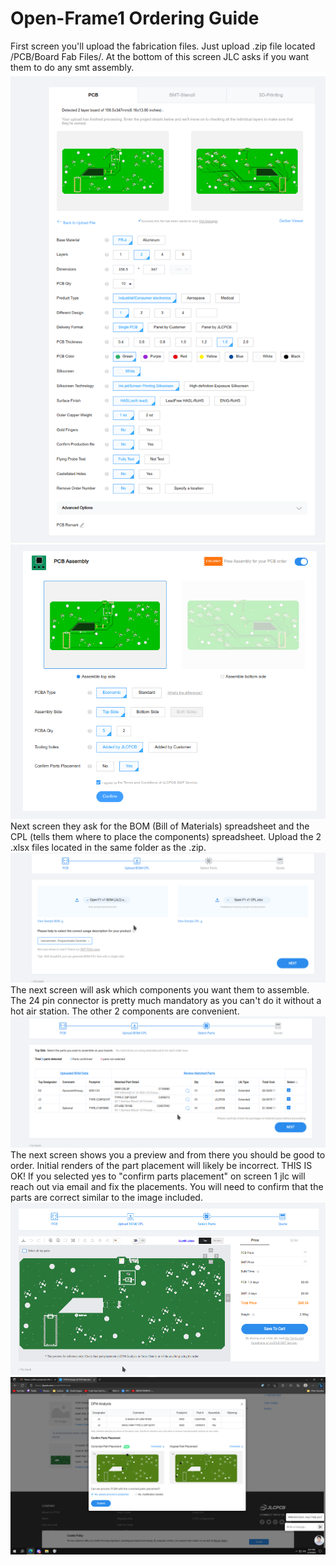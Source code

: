 # Open-Frame1 Ordering Guide
First screen you'll upload the fabrication files. Just upload .zip file located /PCB/Board Fab Files/. At the bottom of this screen JLC asks if you want them to do any smt assembly.
![Screen1_1](Ordering_guide_images/screen1_1.png)![Screen1_2](Ordering_guide_images/screen1_2.png)
Next screen they ask for the BOM (Bill of Materials) spreadsheet and the CPL (tells them where to place the components) spreadsheet. Upload the 2 .xlsx files located in the same folder as the .zip.
![Screen2_1](Ordering_guide_images/screen2.png)
The next screen will ask which components you want them to assemble. The 24 pin connector is pretty much mandatory as you can't do it without a hot air station. The other 2 components are convenient.
![Screen3_1](Ordering_guide_images/screen3.png)
The next screen shows you a preview and from there you should be good to order. Initial renders of the part placement will likely be incorrect. THIS IS OK! If you selected yes to "confirm parts placement" on screen 1 jlc will reach out via email and fix the placements. You will need to confirm that the parts are correct similar to the image included.
![Screen4_1](Ordering_guide_images/screen4_1.png)![Screen4_2](Ordering_guide_images/screen4_2.png)

